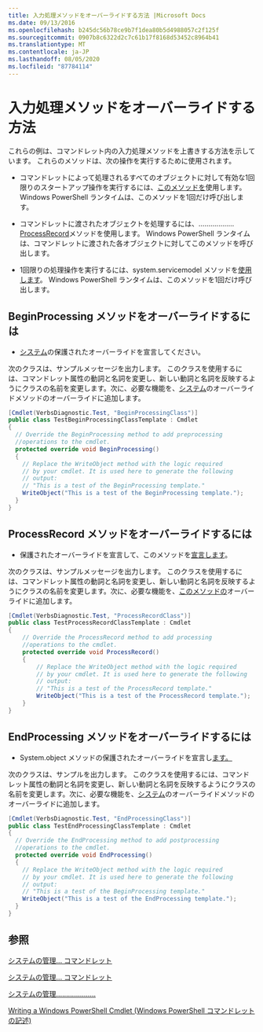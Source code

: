 ```yaml
---
title: 入力処理メソッドをオーバーライドする方法 |Microsoft Docs
ms.date: 09/13/2016
ms.openlocfilehash: b245dc56b78ce9b7f1dea80b5d4988057c2f125f
ms.sourcegitcommit: 0907b8c6322d2c7c61b17f8168d53452c8964b41
ms.translationtype: MT
ms.contentlocale: ja-JP
ms.lasthandoff: 08/05/2020
ms.locfileid: "87784114"
---
```

# <a name="how-to-override-input-processing-methods"></a>入力処理メソッドをオーバーライドする方法

これらの例は、コマンドレット内の入力処理メソッドを上書きする方法を示しています。 これらのメソッドは、次の操作を実行するために使用されます。

- コマンドレットによって処理されるすべてのオブジェクトに対して有効な1回限りのスタートアップ操作を実行するには、[このメソッドを](/dotnet/api/System.Management.Automation.Cmdlet.BeginProcessing)使用します。 Windows PowerShell ランタイムは、このメソッドを1回だけ呼び出します。

- コマンドレットに渡されたオブジェクトを処理するには、.................. [ProcessRecord](/dotnet/api/System.Management.Automation.Cmdlet.ProcessRecord)メソッドを使用します。 Windows PowerShell ランタイムは、コマンドレットに渡された各オブジェクトに対してこのメソッドを呼び出します。

- 1回限りの処理操作を実行するには、system.servicemodel メソッドを[使用します](/dotnet/api/System.Management.Automation.Cmdlet.EndProcessing)。 Windows PowerShell ランタイムは、このメソッドを1回だけ呼び出します。

## <a name="to-override-the-beginprocessing-method"></a>BeginProcessing メソッドをオーバーライドするには

- [システム](/dotnet/api/System.Management.Automation.Cmdlet.BeginProcessing)の保護されたオーバーライドを宣言してください。

次のクラスは、サンプルメッセージを出力します。 このクラスを使用するには、コマンドレット属性の動詞と名詞を変更し、新しい動詞と名詞を反映するようにクラスの名前を変更します。次に、必要な機能を、[システム](/dotnet/api/System.Management.Automation.Cmdlet.BeginProcessing)のオーバーライドメソッドのオーバーライドに追加します。

```csharp
[Cmdlet(VerbsDiagnostic.Test, "BeginProcessingClass")]
public class TestBeginProcessingClassTemplate : Cmdlet
{
  // Override the BeginProcessing method to add preprocessing
  //operations to the cmdlet.
  protected override void BeginProcessing()
  {
    // Replace the WriteObject method with the logic required
    // by your cmdlet. It is used here to generate the following
    // output:
    // "This is a test of the BeginProcessing template."
    WriteObject("This is a test of the BeginProcessing template.");
  }
}
```

## <a name="to-override-the-processrecord-method"></a>ProcessRecord メソッドをオーバーライドするには

- 保護されたオーバーライドを宣言して、このメソッドを[宣言します](/dotnet/api/System.Management.Automation.Cmdlet.ProcessRecord)。

次のクラスは、サンプルメッセージを出力します。 このクラスを使用するには、コマンドレット属性の動詞と名詞を変更し、新しい動詞と名詞を反映するようにクラスの名前を変更します。次に、必要な機能を、[このメソッドの](/dotnet/api/System.Management.Automation.Cmdlet.ProcessRecord)オーバーライドに追加します。

```csharp
[Cmdlet(VerbsDiagnostic.Test, "ProcessRecordClass")]
public class TestProcessRecordClassTemplate : Cmdlet
{
    // Override the ProcessRecord method to add processing
    //operations to the cmdlet.
    protected override void ProcessRecord()
    {
        // Replace the WriteObject method with the logic required
        // by your cmdlet. It is used here to generate the following
        // output:
        // "This is a test of the ProcessRecord template."
        WriteObject("This is a test of the ProcessRecord template.");
    }
}

```

## <a name="to-override-the-endprocessing-method"></a>EndProcessing メソッドをオーバーライドするには

- System.object メソッドの保護されたオーバーライドを宣言し[ます。](/dotnet/api/System.Management.Automation.Cmdlet.EndProcessing)

次のクラスは、サンプルを出力します。 このクラスを使用するには、コマンドレット属性の動詞と名詞を変更し、新しい動詞と名詞を反映するようにクラスの名前を変更します。次に、必要な機能を、[システム](/dotnet/api/System.Management.Automation.Cmdlet.EndProcessing)のオーバーライドメソッドのオーバーライドに追加します。

```csharp
[Cmdlet(VerbsDiagnostic.Test, "EndProcessingClass")]
public class TestEndProcessingClassTemplate : Cmdlet
{
  // Override the EndProcessing method to add postprocessing
  //operations to the cmdlet.
  protected override void EndProcessing()
  {
    // Replace the WriteObject method with the logic required
    // by your cmdlet. It is used here to generate the following
    // output:
    // "This is a test of the BeginProcessing template."
    WriteObject("This is a test of the EndProcessing template.");
  }
}
```

## <a name="see-also"></a>参照

[システムの管理... コマンドレット](/dotnet/api/System.Management.Automation.Cmdlet.BeginProcessing)

[システムの管理... コマンドレット](/dotnet/api/System.Management.Automation.Cmdlet.EndProcessing)

[システムの管理....................](/dotnet/api/System.Management.Automation.Cmdlet.ProcessRecord)

[Writing a Windows PowerShell Cmdlet (Windows PowerShell コマンドレットの記述)](./writing-a-windows-powershell-cmdlet.md)
